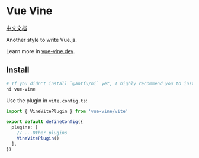 # Vue Vine

[中文文档](./README.zh-CN.md)

Another style to write Vue.js.

Learn more in [vue-vine.dev](https://vue-vine.dev/).

## Install

```bash
# If you didn't install `@antfu/ni` yet, I highly recommend you to install it.
ni vue-vine
```

Use the plugin in `vite.config.ts`:

```ts
import { VineVitePlugin } from 'vue-vine/vite'

export default defineConfig({
  plugins: [
    // ...Other plugins
    VineVitePlugin()
  ],
})
```
